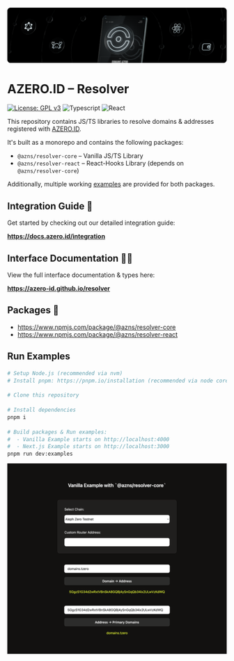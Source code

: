 ![AZERO.ID Integration Guide Banner](integration-banner.png)

# AZERO.ID – Resolver

[![License: GPL v3](https://img.shields.io/badge/License-GPLv3-blue.svg)](https://www.gnu.org/licenses/gpl-3.0)
![Typescript](https://img.shields.io/badge/TypeScript-red)
![React](https://img.shields.io/badge/React-gray)

This repository contains JS/TS libraries to resolve domains & addresses registered with [AZERO.ID](https://azero.id).

It's built as a monorepo and contains the following packages:

- `@azns/resolver-core` – Vanilla JS/TS Library
- `@azns/resolver-react` – React-Hooks Library (depends on `@azns/resolver-core`)

Additionally, multiple working [examples](#run-examples) are provided for both packages.

## Integration Guide 📃

Get started by checking out our detailed integration guide:

**https://docs.azero.id/integration**

## Interface Documentation 👩‍💻

View the full interface documentation & types here:

**https://azero-id.github.io/resolver**

## Packages 🚢

- https://www.npmjs.com/package/@azns/resolver-core
- https://www.npmjs.com/package/@azns/resolver-react

## Run Examples

```bash
# Setup Node.js (recommended via nvm)
# Install pnpm: https://pnpm.io/installation (recommended via node corepack)

# Clone this repository

# Install dependencies
pnpm i

# Build packages & Run examples:
#  - Vanilla Example starts on http://localhost:4000
#  - Next.js Example starts on http://localhost:3000
pnpm run dev:examples
```

<p align="middle">
  <img src="vanilla-example.png" width="600" height="auto" alt="Vanilla Example with `@azns/resolver-core`" />
</p>
